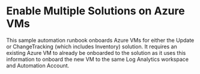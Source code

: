 # Enable Multiple Solutions on Azure VMs

This sample automation runbook onboards Azure VMs for either the Update or ChangeTracking (which includes Inventory) solution. It requires an existing Azure VM to already be onboarded to the solution as it uses this information to onboard the new VM to the same Log Analytics workspace and Automation Account.
